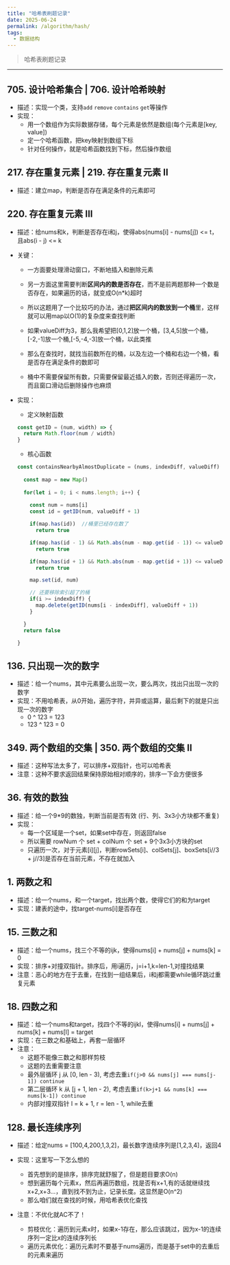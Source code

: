 ```yaml
---
title: "哈希表刷题记录"
date: 2025-06-24
permalink: /algorithm/hash/
tags:
  - 数据结构
---
```

> 哈希表刷题记录

---- 

## 705. 设计哈希集合 | 706. 设计哈希映射
- 描述：实现一个类，支持`add` `remove` `contains` `get`等操作
- 实现：
  - 用一个数组作为实际数据存储，每个元素是依然是数组(每个元素是[key, value])
  - 定一个哈希函数，把key映射到数组下标
  - 针对任何操作，就是哈希函数找到下标，然后操作数组

## 217. 存在重复元素 | 219. 存在重复元素 II
- 描述：建立map，判断是否存在满足条件的元素即可

## 220. 存在重复元素 III
- 描述：给nums和k，判断是否存在i和j，使得abs(nums[i] - nums[j]) <= t，且abs(i - j) <= k
- 关键：
  - 一方面要处理滑动窗口，不断地插入和删除元素
  - 另一方面这里需要判断**区间内的数是否存在**，而不是前两题那种一个数是否存在，如果遍历的话，就变成O(n*k)超时
  - 所以这题用了一个比较巧的办法，通过**把区间内的数放到一个桶**里，这样就可以用map以O(1)的复杂度来查找判断
  - 如果valueDiff为3，那么我希望把[0,1,2]放一个桶，[3,4,5]放一个桶，[-2,-1]放一个桶,[-5,-4,-3]放一个桶，以此类推
  - 那么在查找时，就找当前数所在的桶，以及左边一个桶和右边一个桶，看是否存在满足条件的数即可

  - 桶中不需要保留所有数，只需要保留最近插入的数，否则还得遍历一次，而且窗口滑动后删除操作也麻烦

- 实现：
  - 定义映射函数
  ```js
  const getID = (num, width) => {
    return Math.floor(num / width)
  }
  ```
  - 核心函数
  ```js
  const containsNearbyAlmostDuplicate = (nums, indexDiff, valueDiff) => {
    
    const map = new Map()
    
    for(let i = 0; i < nums.length; i++) {
      
      const num = nums[i]
      const id = getID(num, valueDiff + 1)

      if(map.has(id))  //桶里已经存在数了
        return true 

      if(map.has(id - 1) && Math.abs(num - map.get(id - 1)) <= valueDiff) //左边桶存在数
        return true

      if(map.has(id + 1) && Math.abs(num - map.get(id + 1)) <= valueDiff) //右边桶存在数
        return true

      map.set(id, num)

      // 还要移除索引超了的桶
      if(i >= indexDiff) {
        map.delete(getID(nums[i - indexDiff], valueDiff + 1))
      }

    }
    return false

  }


  ```

## 136. 只出现一次的数字
- 描述：给一个nums，其中元素要么出现一次，要么两次，找出只出现一次的数字
- 实现：不用哈希表，从0开始，遍历字符，并异或运算，最后剩下的就是只出现一次的数字
  - 0 ^ 123 = 123
  - 123 ^ 123 = 0

## 349. 两个数组的交集 | 350. 两个数组的交集 II
- 描述：这种写法太多了，可以排序+双指针，也可以哈希表
- 注意：这种不要求返回结果保持原始相对顺序的，排序一下会方便很多

## 36. 有效的数独
- 描述：给一个9*9的数独，判断当前是否有效 (行、列、3x3小方块都不重复)
- 实现：
  - 每一个区域是一个set，如果set中存在，则返回false
  - 所以需要 rowNum 个 set + colNum 个 set + 9个3x3小方块的set
  - 只遍历一次，对于元素[i][j]，判断rowSets[i]、colSets[j]、boxSets[i//3 + j//3]是否存在当前元素，不存在就加入

## 1. 两数之和
- 描述：给一个nums，和一个target，找出两个数，使得它们的和为target
- 实现：建表的途中，找target-nums[i]是否存在

## 15. 三数之和
- 描述：给一个nums，找三个不等的ijk，使得nums[i] + nums[j] + nums[k] = 0
- 实现：排序+对撞双指针。排序后，用i遍历，j=i+1,k=len-1,对撞找结果
- 注意：恶心的地方在于去重，在找到一组结果后，i和j都需要while循环跳过重复元素

## 18. 四数之和

- 描述：给一个nums和target，找四个不等的ijkl，使得nums[i] + nums[j] + nums[k] + nums[l] = target
- 实现：在三数之和基础上，再套一层循环
- 注意：
  - 这题不能像三数之和那样剪枝
  - 这题的去重需要注意
  - 最外层循环 j 从 [0, len - 3), 考虑去重`if(j>0 && nums[j] === nums[j-1]) continue`
  - 第二层循环 k 从 [j + 1, len - 2), 考虑去重`if(k>j+1 && nums[k] === nums[k-1]) continue`
  - 内部对撞双指针 l = k + 1, r = len - 1, while去重

## 128. 最长连续序列
- 描述：给定nums = [100,4,200,1,3,2]，最长数字连续序列是[1,2,3,4]，返回4
- 实现：这里写一下怎么想的
  - 首先想到的是排序，排序完就舒服了，但是题目要求O(n)
  - 想到遍历每个元素x，然后再遍历数组，找是否有x+1,有的话就继续找x+2,x+3...，直到找不到为止，记录长度。这显然是O(n^2)
  - 那么咱们就在查找的时候，用哈希表优化查找

- 注意：不优化就AC不了！
  - 剪枝优化：遍历到元素x时，如果x-1存在，那么应该跳过，因为x-1的连续序列一定比x的连续序列长
  - 遍历元素优化：遍历元素时不要基于nums遍历，而是基于set中的去重后的元素来遍历